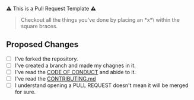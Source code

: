 :warning: This is a Pull Request Template :warning:
> Checkout all the things you've done by placing an \*x*\ within the square braces.
## Proposed Changes
- [ ] I've forked the repository.
- [ ] I've created a branch and made my chagnes in it. 
- [ ] I've read the [CODE OF CONDUCT](https://github.com/my-first-pr/hacktoberfest-2018/blob/master/CODE_OF_CONDUCT.md) and abide to it.
- [ ] I've read the [CONTRIBUTING.md](https://github.com/my-first-pr/hacktoberfest-2018/blob/master/CONTRIBUTING.md)
- [ ] I understand opening a PULL REQUEST doesn't mean it will be merged for sure.
